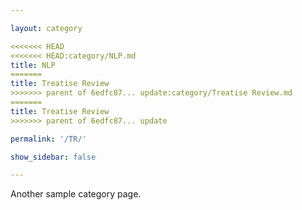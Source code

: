 ```yaml
---

layout: category

<<<<<<< HEAD
<<<<<<< HEAD:category/NLP.md
title: NLP
=======
title: Treatise Review
>>>>>>> parent of 6edfc87... update:category/Treatise Review.md
=======
title: Treatise Review
>>>>>>> parent of 6edfc87... update

permalink: '/TR/'

show_sidebar: false

---
```


Another sample category page.
